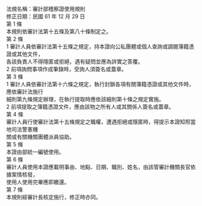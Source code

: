法規名稱：審計部稽察證使用規則  
修正日期：民國 61 年 12 月 29 日  
第 1 條  
本規則依審計法第十五條及第八十條制定之。  
第 2 條  
1 審計人員依審計法第十五條之規定，持本證向公私團體或個人查詢或調閱簿籍憑證或其他文件，  
各該負責人不得隱匿或拒絕，遇有疑問並應為詳實之答覆。  
2 前項詢問事項作成筆錄時，受詢人須簽名或蓋章。  
第 3 條  
1 審計人員依審計法第十六條之規定，執行封鎖各項有關簿籍憑證或其他文件時，應依審計法施行  
細則第九條規定辦理，在執行提取時應依該細則第十條之規定實施。  
2 前項提取之簿籍憑證文件，應由該物之所有人或其關係人簽名或蓋章。  
第 4 條  
審計人員行使審計法第十五條規定之職權，遭遇拒絕或隱匿時，得提示本證知照當地司法警憲機  
關或有關機關團體派員協助。  
第 5 條  
本證由部統一編號使用。  
第 6 條  
審計人員使用本證應載明事由、地點、日期、職別、姓名，由該管審計機關長官依據案情核發，  
使用人使用完畢應即繳還。  
第 7 條  
本規則經審計長核定施行，修正時亦同。  


